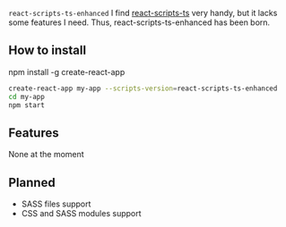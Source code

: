  `react-scripts-ts-enhanced`
I find [react-scripts-ts](https://www.npmjs.com/package/react-scripts-ts) very handy, but it lacks some features I need. Thus, react-scripts-ts-enhanced has been born.

## How to install
  npm install -g create-react-app

```sh
create-react-app my-app --scripts-version=react-scripts-ts-enhanced
cd my-app
npm start
```

## Features
None at the moment

## Planned
* SASS files support
* CSS and SASS modules support

